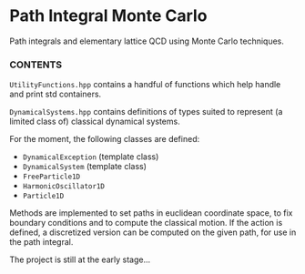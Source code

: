 # Path Integral Monte Carlo


Path integrals and elementary lattice QCD using Monte Carlo techniques.

### CONTENTS

`UtilityFunctions.hpp` contains a handful of functions which help handle and print std containers.

`DynamicalSystems.hpp` contains definitions of types suited to represent (a limited class of) classical dynamical systems.

For the moment, the following classes are defined:
- `DynamicalException` (template class)
- `DynamicalSystem` (template class)
- `FreeParticle1D`
- `HarmonicOscillator1D`
- `Particle1D`

Methods are implemented to set paths in euclidean coordinate space, to fix boundary conditions and to compute the classical motion. If the action is defined, a discretized version can be computed on the given path, for use in the path integral.

The project is still at the early stage...





